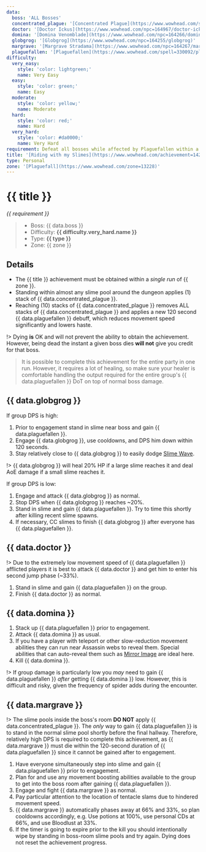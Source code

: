 ```yaml
---
data:
  boss: 'ALL Bosses'
  concentrated_plague: '[Concentrated Plague](https://www.wowhead.com/spell=330069/concentrated-plague)'
  doctor: '[Doctor Ickus](https://www.wowhead.com/npc=164967/doctor-ickus)'
  domina: '[Domina Venomblade](https://www.wowhead.com/npc=164266/domina-venomblade)'
  globgrog: '[Globgrog](https://www.wowhead.com/npc=164255/globgrog)'
  margrave: '[Margrave Stradama](https://www.wowhead.com/npc=164267/margrave-stradama)'
  plaguefallen: '[Plaguefallen](https://www.wowhead.com/spell=330092/plaguefallen)'
difficulty:
  very_easy:
    style: 'color: lightgreen;'
    name: Very Easy
  easy:
    style: 'color: green;'
    name: Easy
  moderate:
    style: 'color: yellow;'
    name: Moderate
  hard:
    style: 'color: red;'
    name: Hard
  very_hard:
    style: 'color: #da0000;'
    name: Very Hard
requirement: Defeat all bosses while affected by Plaguefallen within a single visit in Plaguefall on Mythic difficulty.
title: '[Riding with my Slimes](https://www.wowhead.com/achievement=14292/riding-with-my-slimes)'
type: Personal
zone: '[Plaguefall](https://www.wowhead.com/zone=13228)'
---
```


# {{ title }}

_{{ requirement }}_

> - Boss: {{ data.boss }}
> - Difficulty: **<span style="{{ difficulty.very_hard.style }}">{{ difficulty.very_hard.name }}</span>**
> - Type: **{{ type }}**
> - Zone: {{ zone }}

## Details

- The {{ title }} achievement must be obtained within a _single run_ of {{ zone }}.
- Standing within almost any slime pool around the dungeon applies (1) stack of {{ data.concentrated_plague }}.
- Reaching (10) stacks of {{ data.concentrated_plague }} removes ALL stacks of {{ data.concentrated_plague }} and applies a new 120 second {{ data.plaguefallen }} debuff, which reduces movement speed significantly and lowers haste.

!> Dying **is** OK and will not prevent the ability to obtain the achievement. However, being dead the instant a given boss dies **will not** give you credit for that boss.

> It is possible to complete this achievement for the entire party in one run. However, it requires a lot of healing, so make sure your healer is comfortable handling the output required for the entire group's {{ data.plaguefallen }} DoT on top of normal boss damage.

## {{ data.globgrog }}

If group DPS is high:

1. Prior to engagement stand in slime near boss and gain {{ data.plaguefallen }}.
2. Engage {{ data.globgrog }}, use cooldowns, and DPS him down within 120 seconds.
3. Stay relatively close to {{ data.globgrog }} to easily dodge [Slime Wave](https://www.wowhead.com/spell=324667/slime-wave).

!> {{ data.globgrog }} will heal 20% HP if a large slime reaches it and deal AoE damage if a small slime reaches it.

If group DPS is low:

1. Engage and attack {{ data.globgrog }} as normal.
2. Stop DPS when {{ data.globgrog }} reaches ~20%.
3. Stand in slime and gain {{ data.plaguefallen }}. Try to time this shortly after killing recent slime spawns.
4. If necessary, CC slimes to finish {{ data.globgrog }} after everyone has {{ data.plaguefallen }}.

## {{ data.doctor }}

!> Due to the extremely low movement speed of {{ data.plaguefallen }} afflicted players it is best to attack {{ data.doctor }} and get him to enter his second jump phase (~33%).

1. Stand in slime and gain {{ data.plaguefallen }} on the group.
2. Finish {{ data.doctor }} as normal.

## {{ data.domina }}

1. Stack up {{ data.plaguefallen }} prior to engagement.
2. Attack {{ data.domina }} as usual.
3. If you have a player with teleport or other slow-reduction movement abilities they can run near Assassin webs to reveal them. Special abilities that can auto-reveal them such as [Mirror Image](https://www.wowhead.com/spell=55342/mirror-image) are ideal here.
4. Kill {{ data.domina }}.

!> If group damage is particularly low you _may_ need to gain {{ data.plaguefallen }} _after_ getting {{ data.domina }} low. However, this is difficult and risky, given the frequency of spider adds during the encounter.

## {{ data.margrave }}

!> The slime pools inside the boss's room **DO NOT** apply {{ data.concentrated_plague }}. The _only_ way to gain {{ data.plaguefallen }} is to stand in the normal slime pool shortly before the final hallway. Therefore, relatively high DPS is required to complete this achievement, as {{ data.margrave }} must die within the 120-second duration of {{ data.plaguefallen }} since it cannot be gained after to engagement.

1. Have everyone simultaneously step into slime and gain {{ data.plaguefallen }} prior to engagement.
2. Plan for and use any movement boosting abilities available to the group to get into the boss room after gaining {{ data.plaguefallen }}.
3. Engage and fight {{ data.margrave }} as normal.
4. Pay particular attention to the location of tentacle slams due to hindered movement speed.
5. {{ data.margrave }} automatically phases away at 66% and 33%, so plan cooldowns accordingly, e.g. Use potions at 100%, use personal CDs at 66%, and use Bloodlust at 33%.
6. If the timer is going to expire prior to the kill you should intentionally wipe by standing in boss-room slime pools and try again. Dying does not reset the achievement progress.
